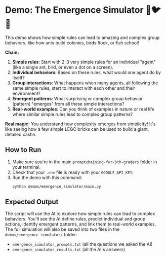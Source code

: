 # Demo: The Emergence Simulator 🐜🐦🐠

This demo shows how simple rules can lead to amazing and complex group behaviors, like how ants build colonies, birds flock, or fish school!

**Chain:**

1.  **Simple rules**: Start with 2-3 very simple rules for an individual "agent" (like a single ant, bird, or even a dot on a screen).
2.  **Individual behaviors**: Based on these rules, what would one agent do by itself?
3.  **Group interactions**: What happens when many agents, all following the same simple rules, start to interact with each other and their environment?
4.  **Emergent patterns**: What surprising or complex group behavior (pattern) "emerges" from all these simple interactions?
5.  **Real-world examples**: Can you think of examples in nature or real life where similar simple rules lead to complex group patterns?

**Real magic:** You understand how complexity emerges from simplicity! It's like seeing how a few simple LEGO bricks can be used to build a giant, detailed castle.

## How to Run

1.  Make sure you're in the main `promptchaining-for-5th-graders` folder in your terminal.
2.  Check that your `.env` file is ready with your `GOOGLE_API_KEY`.
3.  Run the demo with this command:
    ```bash
    python demos/emergence_simulator/main.py
    ```

## Expected Output

The script will use the AI to explore how simple rules can lead to complex behaviors. You'll see the AI define rules, predict individual and group actions, identify emergent patterns, and link them to real-world examples. The full simulation will also be saved into two files in the `demos/emergence_simulator/` folder:

- `emergence_simulator_prompts.txt` (all the questions we asked the AI)
- `emergence_simulator_results.txt` (all the AI's answers)

